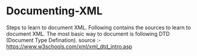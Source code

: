 # Documenting-XML
Steps to learn to document XML. Following contains the sources to learn to document XML.
The most basic way to document is following DTD (Document Type Defination).
  source :- https://www.w3schools.com/xml/xml_dtd_intro.asp
